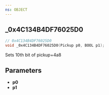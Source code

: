 ```yaml
---
ns: OBJECT
---
```

## _0x4C134B4DF76025D0

```c
// 0x4C134B4DF76025D0
void _0x4C134B4DF76025D0(Pickup p0, BOOL p1);
```

Sets 10th bit of pickup+4a8

## Parameters
* **p0**
* **p1**

